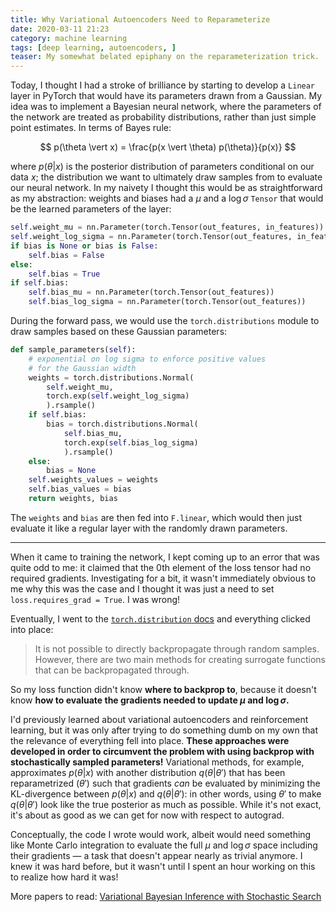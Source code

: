 ```yaml
---
title: Why Variational Autoencoders Need to Reparameterize
date: 2020-03-11 21:23
category: machine learning 
tags: [deep learning, autoencoders, ]
teaser: My somewhat belated epiphany on the reparameterization trick.
---
```


Today, I thought I had a stroke of brilliance by starting to develop a `Linear` layer in PyTorch that would have its parameters drawn from a Gaussian. My idea was to implement a Bayesian neural network, where the parameters of the network are treated as probability distributions, rather than just simple point estimates. In terms of Bayes rule:

$$
p(\theta \vert x) = \frac{p(x \vert \theta) p(\theta)}{p(x)}
$$

where $p(\theta \vert x)$ is the posterior distribution of parameters conditional on our data $x$; the distribution we want to ultimately draw samples from to evaluate our neural network. In my naivety I thought this would be as straightforward as my abstraction:  weights and biases had a $\mu$ and a $\log \sigma$ `Tensor` that would be the learned parameters of the layer:

```python
self.weight_mu = nn.Parameter(torch.Tensor(out_features, in_features))
self.weight_log_sigma = nn.Parameter(torch.Tensor(out_features, in_features))
if bias is None or bias is False:
    self.bias = False
else:
    self.bias = True
if self.bias:
    self.bias_mu = nn.Parameter(torch.Tensor(out_features))
    self.bias_log_sigma = nn.Parameter(torch.Tensor(out_features))
```

During the forward pass, we would use the `torch.distributions` module to draw samples based on these Gaussian parameters:

```python
def sample_parameters(self):
    # exponential on log sigma to enforce positive values
    # for the Gaussian width
    weights = torch.distributions.Normal(
        self.weight_mu, 
        torch.exp(self.weight_log_sigma)
        ).rsample()
    if self.bias:
        bias = torch.distributions.Normal(
            self.bias_mu, 
            torch.exp(self.bias_log_sigma)
            ).rsample()
    else:
        bias = None
    self.weights_values = weights
    self.bias_values = bias
    return weights, bias
```

The `weights` and `bias` are then fed into `F.linear`, which would then just evaluate it like a regular layer with the randomly drawn parameters.

---

When it came to training the network, I kept coming up to an error that was quite odd to me: it claimed that the 0th element of the loss tensor had no required gradients. Investigating for a bit, it wasn't immediately obvious to me why this was the case and I thought it was just a need to set `loss.requires_grad = True`. I was wrong!

Eventually, I went to the [`torch.distribution` docs](https://pytorch.org/docs/stable/distributions.html) and everything clicked into place: 

> It is not possible to directly backpropagate through random samples. However, there are two main methods for creating surrogate functions that can be backpropagated through.

So my loss function didn't know __where to backprop to__, because it doesn't know __how to evaluate the gradients needed to update $\mu$ and $\log \sigma$.__

I'd previously learned about variational autoencoders and reinforcement learning, but it was only after trying to do something dumb on my own that the relevance of everything fell into place. __These approaches were developed in order to circumvent the problem with using backprop with stochastically sampled parameters!__ Variational methods, for example, approximates $p(\theta \vert x)$ with another distribution $q(\theta \vert \theta')$ that has been reparametrized ($\theta'$) such that gradients _can_ be evaluated by minimizing the KL-divergence between $p(\theta \vert x)$ and $q(\theta \vert \theta')$: in other words, using $\theta'$ to make $q(\theta \vert \theta')$ look like the true posterior as much as possible. While it's not exact, it's about as good as we can get for now with respect to autograd. 

Conceptually, the code I wrote would work, albeit would need something like Monte Carlo integration to evaluate the full $\mu$ and $\log \sigma$ space including their gradients — a task that doesn't appear nearly as trivial anymore. I knew it was hard before, but it wasn't until I spent an hour working on this to realize how hard it was!

More papers to read:
[Variational Bayesian Inference with Stochastic Search](https://icml.cc/2012/papers/687.pdf)


